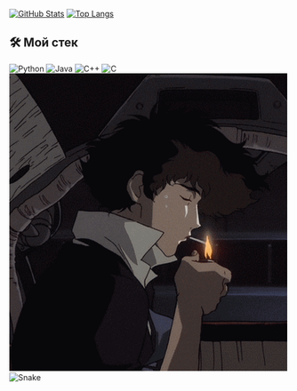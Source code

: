 [![GitHub Stats](https://github-readme-stats.vercel.app/api?username=rope01&show_icons=true&theme=radical)](https://github.com/rope01)
[![Top Langs](https://github-readme-stats.vercel.app/api/top-langs/?username=rope01&layout=compact)](https://github.com/rope01)
## 🛠️ Мой стек
![Python](https://img.shields.io/badge/-Python-3776AB?logo=python&logoColor=black)
![Java](https://img.shields.io/badge/-Java-F7DF1E?logo=javascript&logoColor=black)
![C++](https://img.shields.io/badge/-C++-00599C?logo=c%2B%2B&logoColor=black)
![C](https://img.shields.io/badge/-C-A8B9CC?logo=c&logoColor=black)
![Banner](https://github.com/rope01/rope01/blob/main/cowboy%20bebop%20smoking%20GIF.gif)
![Snake](https://raw.githubusercontent.com/rope01/rope01/output/github-contribution-grid-snake.svg)
